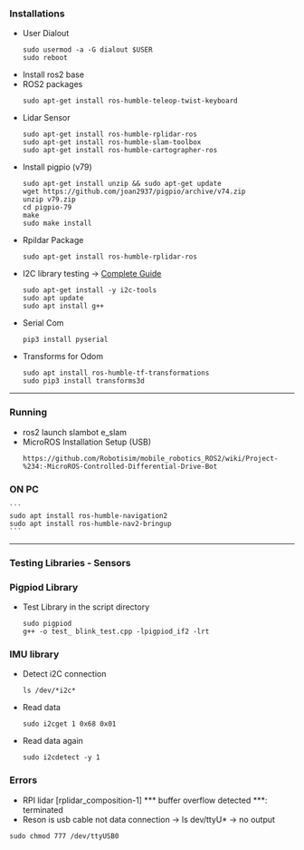 ### Installations
- User Dialout
    ```
    sudo usermod -a -G dialout $USER
    sudo reboot
    ```
- Install ros2 base
- ROS2 packages
    ```
    sudo apt-get install ros-humble-teleop-twist-keyboard
    ```
- Lidar Sensor
    ```
    sudo apt-get install ros-humble-rplidar-ros
    sudo apt-get install ros-humble-slam-toolbox
    sudo apt-get install ros-humble-cartographer-ros

    ```
- Install pigpio (v79)
    ```
    sudo apt-get install unzip && sudo apt-get update
    wget https://github.com/joan2937/pigpio/archive/v74.zip
    unzip v79.zip
    cd pigpio-79
    make
    sudo make install
    ```
- Rpildar Package
    ```
    sudo apt-get install ros-humble-rplidar-ros

    ```
- I2C library testing -> [Complete Guide](https://devicetests.com/enabling-i2c-raspberry-pi-ubuntu)
    ```
    sudo apt-get install -y i2c-tools
    sudo apt update
    sudo apt install g++

    ```
- Serial Com
    ```
    pip3 install pyserial
    ```
- Transforms for Odom
    ```
    sudo apt install ros-humble-tf-transformations
    sudo pip3 install transforms3d

    ```
----------
### Running
- ros2 launch slambot e_slam
- MicroROS Installation Setup (USB)
    ```
    https://github.com/Robotisim/mobile_robotics_ROS2/wiki/Project-%234:-MicroROS-Controlled-Differential-Drive-Bot
    ```
### ON PC
    ```
    sudo apt install ros-humble-navigation2
    sudo apt install ros-humble-nav2-bringup
    ```
-----
### Testing Libraries - Sensors
### Pigpiod Library
- Test Library in the script directory
    ```
    sudo pigpiod
    g++ -o test_ blink_test.cpp -lpigpiod_if2 -lrt
    ```
### IMU library
- Detect i2C connection
    ```
    ls /dev/*i2c*
    ```
- Read data
    ```
    sudo i2cget 1 0x68 0x01
    ```
- Read data again
    ```
    sudo i2cdetect -y 1
    ```

### Errors
- RPI lidar [rplidar_composition-1] *** buffer overflow detected ***: terminated
- Reson is usb cable not data connection -> ls dev/ttyU* -> no output
 ```
 sudo chmod 777 /dev/ttyUSB0
 ```
